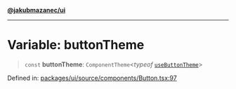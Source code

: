 [**@jakubmazanec/ui**](../README.md)

---

# Variable: buttonTheme

> `const` **buttonTheme**: `ComponentTheme`\<_typeof_ [`useButtonTheme`](useButtonTheme.md)\>

Defined in:
[packages/ui/source/components/Button.tsx:97](https://github.com/jakubmazanec/tools/blob/d956cf350ae3e6bad1df754a19dfbabb088c1451/packages/ui/source/components/Button.tsx#L97)
